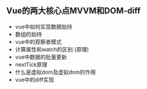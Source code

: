 ## Vue的两大核心点MVVM和DOM-diff
- vue中如何实现数据劫持
- 数组的劫持
- vue中的观察者模式
- 计算属性和watch的区别 (原理)
- vue中数据的批量更新
- nextTick原理
- 什么是虚拟dom及虚拟dom的作用
- vue中的diff实现

